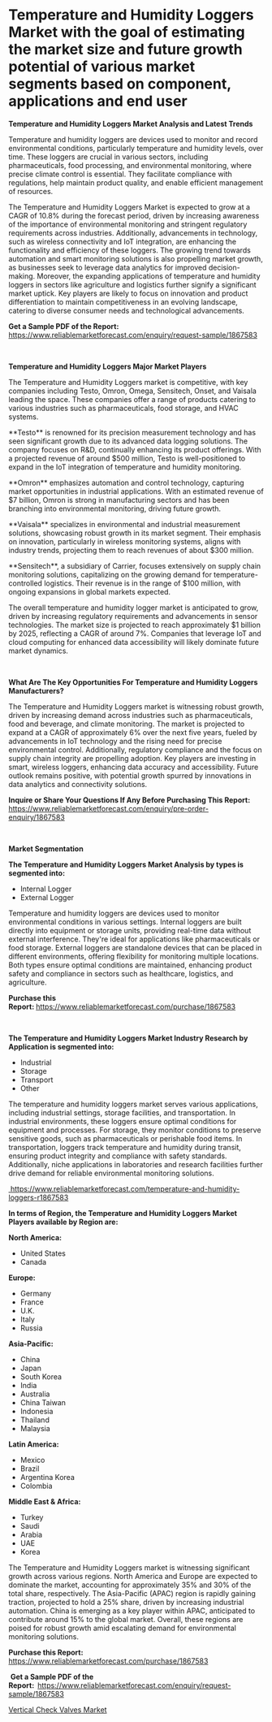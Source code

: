 <p><h1>Temperature and Humidity Loggers Market with the goal of estimating the market size and future growth potential of various market segments based on component, applications and end user</h1></p><p><strong>Temperature and Humidity Loggers Market Analysis and Latest Trends</strong></p>
<p><p>Temperature and humidity loggers are devices used to monitor and record environmental conditions, particularly temperature and humidity levels, over time. These loggers are crucial in various sectors, including pharmaceuticals, food processing, and environmental monitoring, where precise climate control is essential. They facilitate compliance with regulations, help maintain product quality, and enable efficient management of resources.</p><p>The Temperature and Humidity Loggers Market is expected to grow at a CAGR of 10.8% during the forecast period, driven by increasing awareness of the importance of environmental monitoring and stringent regulatory requirements across industries. Additionally, advancements in technology, such as wireless connectivity and IoT integration, are enhancing the functionality and efficiency of these loggers. The growing trend towards automation and smart monitoring solutions is also propelling market growth, as businesses seek to leverage data analytics for improved decision-making. Moreover, the expanding applications of temperature and humidity loggers in sectors like agriculture and logistics further signify a significant market uptick. Key players are likely to focus on innovation and product differentiation to maintain competitiveness in an evolving landscape, catering to diverse consumer needs and technological advancements.</p></p>
<p><strong>Get a Sample PDF of the Report:&nbsp;</strong> <a href="https://www.reliablemarketforecast.com/enquiry/request-sample/1867583?utm_campaign=2736&utm_medium=2&utm_source=Github&utm_content=ia&utm_term=10042025&utm_id=temperature-and-humidity-loggers">https://www.reliablemarketforecast.com/enquiry/request-sample/1867583</a></p>
<p>&nbsp;</p>
<p><strong>Temperature and Humidity Loggers Major Market Players</strong></p>
<p><p>The Temperature and Humidity Loggers market is competitive, with key companies including Testo, Omron, Omega, Sensitech, Onset, and Vaisala leading the space. These companies offer a range of products catering to various industries such as pharmaceuticals, food storage, and HVAC systems.</p><p>**Testo** is renowned for its precision measurement technology and has seen significant growth due to its advanced data logging solutions. The company focuses on R&D, continually enhancing its product offerings. With a projected revenue of around $500 million, Testo is well-positioned to expand in the IoT integration of temperature and humidity monitoring.</p><p>**Omron** emphasizes automation and control technology, capturing market opportunities in industrial applications. With an estimated revenue of $7 billion, Omron is strong in manufacturing sectors and has been branching into environmental monitoring, driving future growth.</p><p>**Vaisala** specializes in environmental and industrial measurement solutions, showcasing robust growth in its market segment. Their emphasis on innovation, particularly in wireless monitoring systems, aligns with industry trends, projecting them to reach revenues of about $300 million.</p><p>**Sensitech**, a subsidiary of Carrier, focuses extensively on supply chain monitoring solutions, capitalizing on the growing demand for temperature-controlled logistics. Their revenue is in the range of $100 million, with ongoing expansions in global markets expected.</p><p>The overall temperature and humidity logger market is anticipated to grow, driven by increasing regulatory requirements and advancements in sensor technologies. The market size is projected to reach approximately $1 billion by 2025, reflecting a CAGR of around 7%. Companies that leverage IoT and cloud computing for enhanced data accessibility will likely dominate future market dynamics.</p></p>
<p>&nbsp;</p>
<p><strong>What Are The Key Opportunities For Temperature and Humidity Loggers Manufacturers?</strong></p>
<p><p>The Temperature and Humidity Loggers market is witnessing robust growth, driven by increasing demand across industries such as pharmaceuticals, food and beverage, and climate monitoring. The market is projected to expand at a CAGR of approximately 6% over the next five years, fueled by advancements in IoT technology and the rising need for precise environmental control. Additionally, regulatory compliance and the focus on supply chain integrity are propelling adoption. Key players are investing in smart, wireless loggers, enhancing data accuracy and accessibility. Future outlook remains positive, with potential growth spurred by innovations in data analytics and connectivity solutions.</p></p>
<p><strong>Inquire or Share Your Questions If Any Before Purchasing This Report:</strong> <a href="https://www.reliablemarketforecast.com/enquiry/pre-order-enquiry/1867583?utm_campaign=2736&utm_medium=2&utm_source=Github&utm_content=ia&utm_term=10042025&utm_id=temperature-and-humidity-loggers">https://www.reliablemarketforecast.com/enquiry/pre-order-enquiry/1867583</a></p>
<p>&nbsp;</p>
<p><strong>Market Segmentation</strong></p>
<p><strong>The Temperature and Humidity Loggers Market Analysis by types is segmented into:</strong></p>
<p><ul><li>Internal Logger</li><li>External Logger</li></ul></p>
<p><p>Temperature and humidity loggers are devices used to monitor environmental conditions in various settings. Internal loggers are built directly into equipment or storage units, providing real-time data without external interference. They're ideal for applications like pharmaceuticals or food storage. External loggers are standalone devices that can be placed in different environments, offering flexibility for monitoring multiple locations. Both types ensure optimal conditions are maintained, enhancing product safety and compliance in sectors such as healthcare, logistics, and agriculture.</p></p>
<p><strong>Purchase this Report:&nbsp;</strong><a href="https://www.reliablemarketforecast.com/purchase/1867583?utm_campaign=2736&utm_medium=2&utm_source=Github&utm_content=ia&utm_term=10042025&utm_id=temperature-and-humidity-loggers">https://www.reliablemarketforecast.com/purchase/1867583</a></p>
<p>&nbsp;</p>
<p><strong>The Temperature and Humidity Loggers Market Industry Research by Application is segmented into:</strong></p>
<p><ul><li>Industrial</li><li>Storage</li><li>Transport</li><li>Other</li></ul></p>
<p><p>The temperature and humidity loggers market serves various applications, including industrial settings, storage facilities, and transportation. In industrial environments, these loggers ensure optimal conditions for equipment and processes. For storage, they monitor conditions to preserve sensitive goods, such as pharmaceuticals or perishable food items. In transportation, loggers track temperature and humidity during transit, ensuring product integrity and compliance with safety standards. Additionally, niche applications in laboratories and research facilities further drive demand for reliable environmental monitoring solutions.</p></p>
<p><a href="https://www.reliablemarketforecast.com/temperature-and-humidity-loggers-r1867583?utm_campaign=2736&utm_medium=2&utm_source=Github&utm_content=ia&utm_term=10042025&utm_id=temperature-and-humidity-loggers">&nbsp;https://www.reliablemarketforecast.com/temperature-and-humidity-loggers-r1867583</a></p>
<p><strong>In terms of Region, the Temperature and Humidity Loggers Market Players available by Region are:</strong></p>
<p>
    <p> <strong> North America: </strong>
        <ul>
            <li>United States</li>
            <li>Canada</li>
        </ul>
        </p> 
    <p> <strong> Europe: </strong>
        <ul>
            <li>Germany</li>
            <li>France</li>
            <li>U.K.</li>
            <li>Italy</li>
            <li>Russia</li>
        </ul>
        </p> 
    <p> <strong> Asia-Pacific: </strong>
        <ul>
            <li>China</li>
            <li>Japan</li>
            <li>South Korea</li>
            <li>India</li>
            <li>Australia</li>
            <li>China Taiwan</li>
            <li>Indonesia</li>
            <li>Thailand</li>
            <li>Malaysia</li>
        </ul>
        </p> 
    <p> <strong> Latin America: </strong>
        <ul>
            <li>Mexico</li>
            <li>Brazil</li>
            <li>Argentina Korea</li>
            <li>Colombia</li>
        </ul>
        </p> 
    <p> <strong> Middle East & Africa: </strong>
        <ul>
            <li>Turkey</li>
            <li>Saudi</li>
            <li>Arabia</li>
            <li>UAE</li>
            <li>Korea</li>
        </ul>
    </p>
    </p>
<p><p>The Temperature and Humidity Loggers market is witnessing significant growth across various regions. North America and Europe are expected to dominate the market, accounting for approximately 35% and 30% of the total share, respectively. The Asia-Pacific (APAC) region is rapidly gaining traction, projected to hold a 25% share, driven by increasing industrial automation. China is emerging as a key player within APAC, anticipated to contribute around 15% to the global market. Overall, these regions are poised for robust growth amid escalating demand for environmental monitoring solutions.</p></p>
<p><strong>Purchase this Report: </strong><a href="https://www.reliablemarketforecast.com/purchase/1867583?utm_campaign=2736&utm_medium=2&utm_source=Github&utm_content=ia&utm_term=10042025&utm_id=temperature-and-humidity-loggers">https://www.reliablemarketforecast.com/purchase/1867583</a></p>
<p>&nbsp;<strong>Get a Sample PDF of the Report:&nbsp;&nbsp;</strong><a href="https://www.reliablemarketforecast.com/enquiry/request-sample/1867583?utm_campaign=2736&utm_medium=2&utm_source=Github&utm_content=ia&utm_term=10042025&utm_id=temperature-and-humidity-loggers">https://www.reliablemarketforecast.com/enquiry/request-sample/1867583</a></p>
<p><strong></strong></p>
<p><p><a href="https://github.com/meenafadilkh/Market-Research-Report-List-1/blob/main/vertical-check-valves-market.md?utm_campaign=2736&utm_medium=2&utm_source=Github&utm_content=ia&utm_term=10042025&utm_id=temperature-and-humidity-loggers">Vertical Check Valves Market</a></p></p>